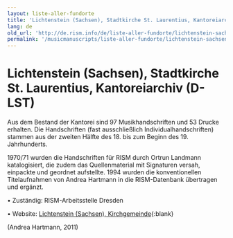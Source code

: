 ```yaml
---
layout: liste-aller-fundorte
title: 'Lichtenstein (Sachsen), Stadtkirche St. Laurentius, Kantoreiarchiv (D-LST)'
lang: de
old_url: 'http://de.rism.info/de/liste-aller-fundorte/lichtenstein-sachsen.html'
permalink: '/musicmanuscripts/liste-aller-fundorte/lichtenstein-sachsen.html'
---
```



# Lichtenstein (Sachsen), Stadtkirche St. Laurentius, Kantoreiarchiv (D-LST)

Aus dem Bestand der Kantorei sind 97 Musikhandschriften und 53 Drucke erhalten. Die Handschriften (fast ausschließlich Individualhandschriften) stammen aus der zweiten Hälfte des 18. bis zum Beginn des 19. Jahrhunderts.

1970/71 wurden die Handschriften für RISM durch Ortrun Landmann katalogisiert, die zudem das Quellenmaterial mit Signaturen versah, einpackte und geordnet aufstellte. 1994 wurden die konventionellen Titelaufnahmen von Andrea Hartmann in die RISM-Datenbank übertragen und ergänzt.

• Zuständig: RISM-Arbeitsstelle Dresden

• Website: [Lichtenstein (Sachsen), Kirchgemeinde](https://www.kirche-lichtenstein.de "Opens external link in new window"){:blank}

(Andrea Hartmann, 2011)

